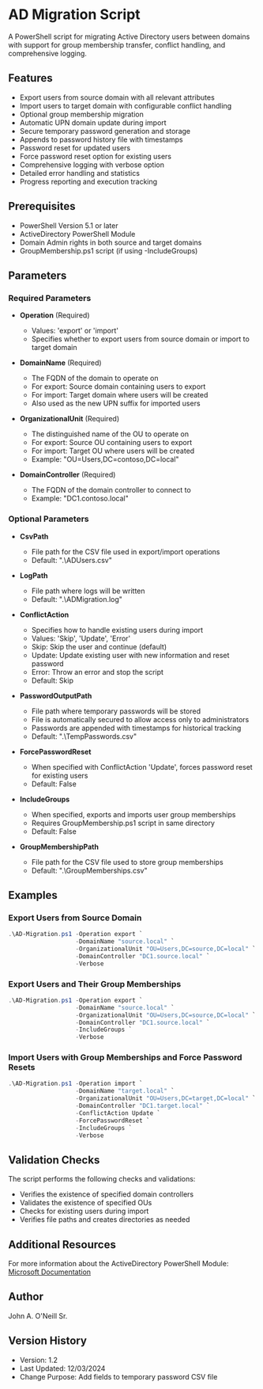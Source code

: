 # AD Migration Script

A PowerShell script for migrating Active Directory users between domains with support for group membership transfer, conflict handling, and comprehensive logging.

## Features

- Export users from source domain with all relevant attributes
- Import users to target domain with configurable conflict handling
- Optional group membership migration
- Automatic UPN domain update during import
- Secure temporary password generation and storage
- Appends to password history file with timestamps
- Password reset for updated users
- Force password reset option for existing users
- Comprehensive logging with verbose option
- Detailed error handling and statistics
- Progress reporting and execution tracking

## Prerequisites

- PowerShell Version 5.1 or later
- ActiveDirectory PowerShell Module
- Domain Admin rights in both source and target domains
- GroupMembership.ps1 script (if using -IncludeGroups)

## Parameters

### Required Parameters

- **Operation** (Required)
  - Values: 'export' or 'import'
  - Specifies whether to export users from source domain or import to target domain

- **DomainName** (Required)
  - The FQDN of the domain to operate on
  - For export: Source domain containing users to export
  - For import: Target domain where users will be created
  - Also used as the new UPN suffix for imported users

- **OrganizationalUnit** (Required)
  - The distinguished name of the OU to operate on
  - For export: Source OU containing users to export
  - For import: Target OU where users will be created
  - Example: "OU=Users,DC=contoso,DC=local"

- **DomainController** (Required)
  - The FQDN of the domain controller to connect to
  - Example: "DC1.contoso.local"

### Optional Parameters

- **CsvPath**
  - File path for the CSV file used in export/import operations
  - Default: ".\ADUsers.csv"

- **LogPath**
  - File path where logs will be written
  - Default: ".\ADMigration.log"

- **ConflictAction**
  - Specifies how to handle existing users during import
  - Values: 'Skip', 'Update', 'Error'
  - Skip: Skip the user and continue (default)
  - Update: Update existing user with new information and reset password
  - Error: Throw an error and stop the script
  - Default: Skip

- **PasswordOutputPath**
  - File path where temporary passwords will be stored
  - File is automatically secured to allow access only to administrators
  - Passwords are appended with timestamps for historical tracking
  - Default: ".\TempPasswords.csv"

- **ForcePasswordReset**
  - When specified with ConflictAction 'Update', forces password reset for existing users
  - Default: False

- **IncludeGroups**
  - When specified, exports and imports user group memberships
  - Requires GroupMembership.ps1 script in same directory
  - Default: False

- **GroupMembershipPath**
  - File path for the CSV file used to store group memberships
  - Default: ".\GroupMemberships.csv"

## Examples

### Export Users from Source Domain
```powershell
.\AD-Migration.ps1 -Operation export `
                   -DomainName "source.local" `
                   -OrganizationalUnit "OU=Users,DC=source,DC=local" `
                   -DomainController "DC1.source.local" `
                   -Verbose
```

### Export Users and Their Group Memberships
```powershell
.\AD-Migration.ps1 -Operation export `
                   -DomainName "source.local" `
                   -OrganizationalUnit "OU=Users,DC=source,DC=local" `
                   -DomainController "DC1.source.local" `
                   -IncludeGroups `
                   -Verbose
```

### Import Users with Group Memberships and Force Password Resets
```powershell
.\AD-Migration.ps1 -Operation import `
                   -DomainName "target.local" `
                   -OrganizationalUnit "OU=Users,DC=target,DC=local" `
                   -DomainController "DC1.target.local" `
                   -ConflictAction Update `
                   -ForcePasswordReset `
                   -IncludeGroups `
                   -Verbose
```

## Validation Checks

The script performs the following checks and validations:
- Verifies the existence of specified domain controllers
- Validates the existence of specified OUs
- Checks for existing users during import
- Verifies file paths and creates directories as needed

## Additional Resources

For more information about the ActiveDirectory PowerShell Module:
[Microsoft Documentation](https://learn.microsoft.com/en-us/powershell/module/activedirectory/)

## Author
John A. O'Neill Sr.

## Version History
- Version: 1.2
- Last Updated: 12/03/2024
- Change Purpose: Add fields to temporary password CSV file
